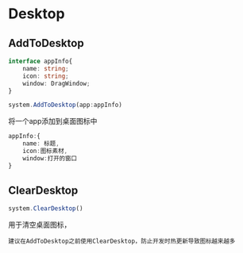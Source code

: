 <!--
 * @Author: zhangweiyuan-Royal
 * @LastEditTime: 2022-08-29 14:51:54
 * @Description: 
-->
# Desktop
## AddToDesktop

```ts
interface appInfo{
    name: string;
    icon: string;
    window: DragWindow;
}

system.AddToDesktop(app:appInfo)
```
将一个app添加到桌面图标中

```ts
appInfo:{
    name: 标题,
    icon:图标素材,
    window:打开的窗口
}

```

## ClearDesktop

```ts
system.ClearDesktop()
```
用于清空桌面图标，

    建议在AddToDesktop之前使用ClearDesktop，防止开发时热更新导致图标越来越多
